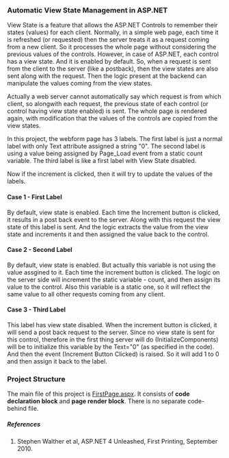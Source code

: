 ﻿### Automatic View State Management in ASP.NET
View State is a feature that allows the ASP.NET Controls to remember their states (values) for each client.
Normally, in a simple web page, each time it is refreshed (or requested) then the server treats it as a request coming from a new client.
So it processes the whole page without considering the previous values of the controls. However, in case of ASP.NET,
each control has a view state. And it is enabled by default. So, when a request is sent from the client to the server (like a postback), then
the view states are also sent along with the request. Then the logic present at the backend can manipulate the values coming from the view states.

Actually a web server cannot automatically say which request is from which client, so alongwith each request, the previous state of each control (or control having view state enabled)
is sent. The whole page is rendered again, with modification that the values of the controls are copied from the view states.

In this project, the webform page has 3 labels. The first label is just a normal label with only Text attribute assigned a string "0".
The second label is using a value being assigned by Page_Load event from a static count variable.
The third label is like a first label with View State disabled.

Now if the increment is clicked, then it will try to update the values of the labels.

#### Case 1 - First Label
By default, view state is enabled. Each time the Increment button is clicked, it results in a post back event to the server. Along with this
request the view state of this label is sent. And the logic extracts the value from the view state and increments it and then assigned the value back to the control.

#### Case 2 - Second Label
By default, view state is enabled. But actually this variable is not using the value assgined to it. Each time the increment button is clicked. The logic 
on the server side will increment the static variable - count, and then assign its value to the control.
Also this variable is a static one, so it will reflect the same value to all other requests coming from any client.

#### Case 3 - Third Label
This label has view state disabled. When the increment button is clicked, it will send a post back request to the server.
Since no view state is sent for this control, therefore in the first thing server will do (InitializeComponents) will be to initialize this variable by the Text="0" (as specified in the code).
And then the event (Increment Button Clicked) is raised. So it will add 1 to 0 and then assign it back to the label.

### Project Structure
The main file of this project is [FirstPage.aspx](/FirstPage.aspx). It consists of **code declaration block** and **page render block**. There is 
no separate code-behind file.

##### References
1. Stephen Walther et al, ASP.NET 4 Unleashed, First Printing, September 2010.